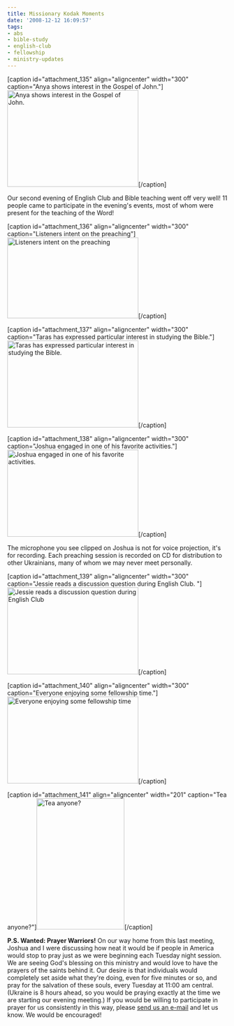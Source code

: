 ```yaml
---
title: Missionary Kodak Moments
date: '2008-12-12 16:09:57'
tags:
- abs
- bible-study
- english-club
- fellowship
- ministry-updates
---
```


[caption id="attachment_135" align="aligncenter" width="300" caption="Anya shows interest in the Gospel of John."]<a href="https://s3.amazonaws.com/images.ofreport.com/2008/12/dsc_3732.jpg"><img class="size-medium wp-image-135" title="dsc_3732" src="https://s3.amazonaws.com/images.ofreport.com/2008/12/dsc_3732-300x221.jpg" alt="Anya shows interest in the Gospel of John." width="300" height="221" /></a>[/caption]

Our second evening of English Club and Bible teaching went off very well! 11 people came to participate in the evening's events, most of whom were present for the teaching of the Word!

[caption id="attachment_136" align="aligncenter" width="300" caption="Listeners intent on the preaching"]<a href="https://s3.amazonaws.com/images.ofreport.com/2008/12/dsc_3733.jpg"><img class="size-medium wp-image-136" title="dsc_3733" src="https://s3.amazonaws.com/images.ofreport.com/2008/12/dsc_3733-300x185.jpg" alt="Listeners intent on the preaching" width="300" height="185" /></a>[/caption]
<!--more-->
[caption id="attachment_137" align="aligncenter" width="300" caption="Taras has expressed particular interest in studying the Bible."]<a href="https://s3.amazonaws.com/images.ofreport.com/2008/12/dsc_3735.jpg"><img class="size-medium wp-image-137" title="dsc_3735" src="https://s3.amazonaws.com/images.ofreport.com/2008/12/dsc_3735-300x199.jpg" alt="Taras has expressed particular interest in studying the Bible." width="300" height="199" /></a>[/caption]

[caption id="attachment_138" align="aligncenter" width="300" caption="Joshua engaged in one of his favorite activities."]<a href="https://s3.amazonaws.com/images.ofreport.com/2008/12/dsc_3730.jpg"><img class="size-medium wp-image-138" title="dsc_3730" src="https://s3.amazonaws.com/images.ofreport.com/2008/12/dsc_3730-300x199.jpg" alt="Joshua engaged in one of his favorite activities." width="300" height="199" /></a>[/caption]

The microphone you see clipped on Joshua is not for voice projection, it's for recording. Each preaching session is recorded on CD for distribution to other Ukrainians, many of whom we may never meet personally.

[caption id="attachment_139" align="aligncenter" width="300" caption="Jessie reads a discussion question during English Club. "]<a href="https://s3.amazonaws.com/images.ofreport.com/2008/12/dsc_3729.jpg"><img class="size-medium wp-image-139" title="dsc_3729" src="https://s3.amazonaws.com/images.ofreport.com/2008/12/dsc_3729-300x199.jpg" alt="Jessie reads a discussion question during English Club" width="300" height="199" /></a>[/caption]

[caption id="attachment_140" align="aligncenter" width="300" caption="Everyone enjoying some fellowship time."]<a href="https://s3.amazonaws.com/images.ofreport.com/2008/12/dsc_3736.jpg"><img class="size-medium wp-image-140" title="dsc_3736" src="https://s3.amazonaws.com/images.ofreport.com/2008/12/dsc_3736-300x199.jpg" alt="Everyone enjoying some fellowship time" width="300" height="199" /></a>[/caption]

[caption id="attachment_141" align="aligncenter" width="201" caption="Tea anyone?"]<a href="https://s3.amazonaws.com/images.ofreport.com/2008/12/dsc_3744.jpg"><img class="size-medium wp-image-141" title="dsc_3744" src="https://s3.amazonaws.com/images.ofreport.com/2008/12/dsc_3744-201x300.jpg" alt="Tea anyone?" width="201" height="300" /></a>[/caption]

<strong>P.S. Wanted: Prayer Warriors!</strong> On our way home from this last meeting, Joshua and I were discussing how neat it would be if people in America would stop to pray just as we were beginning each Tuesday night session. We are seeing God's blessing on this ministry and would love to have the prayers of the saints behind it. Our desire is that individuals would completely set aside what they're doing, even for five minutes or so, and pray for the salvation of these souls, every Tuesday at 11:00 am central. (Ukraine is 8 hours ahead, so you would be praying exactly at the time we are starting our evening meeting.) If you would be willing to participate in prayer for us consistently in this way, please <a href="http://www.OFReport.com/contact-us/">send us an e-mail</a> and let us know. We would be encouraged!
